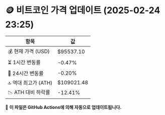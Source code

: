 # 🪙 비트코인 가격 업데이트 (2025-02-24 23:25)

| 항목                | 값 |
|--------------------|----------------|
| 💰 현재 가격 (USD) | $95537.10 |
| ⏳ 1시간 변동률    | -0.47% |
| 📆 24시간 변동률   | -0.20% |
| 🔝 역대 최고가 (ATH) | $109021.48 |
| 📉 ATH 대비 하락률 | -12.41% |

🔄 **이 파일은 GitHub Actions에 의해 자동으로 업데이트됩니다.**
